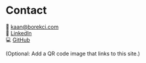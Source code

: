 # Contact

📧 [kaan@borekci.com](mailto:kaan@borekci.com)  
🔗 [LinkedIn](https://linkedin.com/in/kborekci)  
💻 [GitHub](https://github.com/kborekci06)  

(Optional: Add a QR code image that links to this site.)
